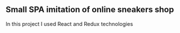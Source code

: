 ## Small SPA imitation of online sneakers shop

In this project I used React and Redux technologies
